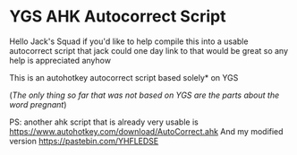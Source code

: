   # YGS AHK Autocorrect Script
  Hello Jack's Squad if you'd like to help compile this into a usable autocorrect script that jack could
  one day link to that would be great so any help is appreciated anyhow

  This is an autohotkey autocorrect script based solely* on YGS

  (*The only thing so far that was not based on YGS are the parts about the word pregnant*)
  
  
  
  
  
  PS: another ahk script that is already very usable is https://www.autohotkey.com/download/AutoCorrect.ahk
  And my modified version https://pastebin.com/YHFLEDSE
